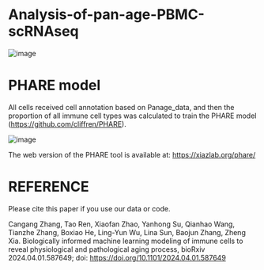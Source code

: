 # Analysis-of-pan-age-PBMC-scRNAseq


![image](https://github.com/user-attachments/assets/69899221-90ed-4856-9fda-3df130739a1e)


# PHARE model
All cells received cell annotation based on Panage_data, and then the proportion of all immune cell types was calculated to train the PHARE model (https://github.com/cliffren/PHARE).

![image](https://github.com/user-attachments/assets/d70b990a-f53b-40f3-916c-ad8a58f2ecd4)

The web version of the PHARE tool is available at: https://xiazlab.org/phare/

# REFERENCE 
Please cite this paper if you use our data or code.

Cangang Zhang, Tao Ren, Xiaofan Zhao, Yanhong Su, Qianhao Wang, Tianzhe Zhang, Boxiao He, Ling-Yun Wu, Lina Sun, Baojun Zhang, Zheng Xia. Biologically informed machine learning modeling of immune cells to reveal physiological and pathological aging process, bioRxiv 2024.04.01.587649; doi: https://doi.org/10.1101/2024.04.01.587649
